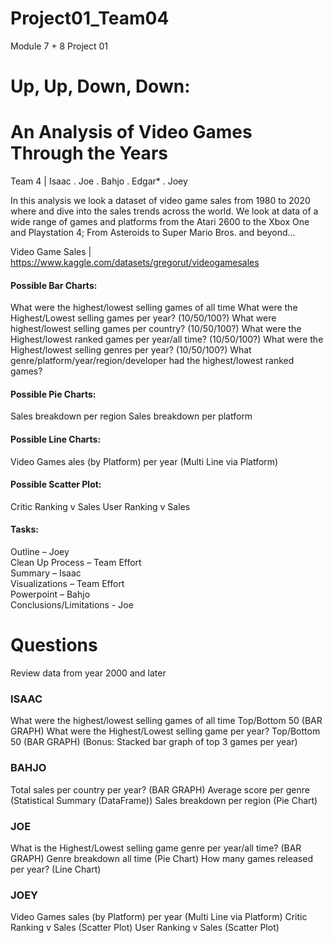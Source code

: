 # Project01_Team04
Module 7 + 8 Project 01

# Up, Up, Down, Down: 
# An Analysis of Video Games Through the Years
Team 4 | Isaac . Joe . Bahjo . Edgar* . Joey

In this analysis we look a dataset of video game sales from 1980 to 2020 where and dive into the sales trends across the world. We look at data of a wide range of games and platforms from the Atari 2600 to the Xbox One and Playstation 4; From Asteroids to Super Mario Bros. and beyond…

Video Game Sales | https://www.kaggle.com/datasets/gregorut/videogamesales

#### Possible Bar Charts:
What were the highest/lowest selling games of all time 
What were the Highest/Lowest selling games per year? (10/50/100?)
What were highest/lowest selling games per country? (10/50/100?)
What were the Highest/lowest ranked games per year/all time? (10/50/100?)
What were the Highest/lowest selling genres per year? (10/50/100?)
What genre/platform/year/region/developer had the highest/lowest ranked games?

#### Possible Pie Charts:
Sales breakdown per region
Sales breakdown per platform

#### Possible Line Charts:
Video Games ales (by Platform) per year (Multi Line via Platform)

#### Possible Scatter Plot:
Critic Ranking v Sales
User Ranking v Sales



#### Tasks:
Outline – Joey <br>
Clean Up Process – Team Effort <br>
Summary – Isaac <br>
Visualizations – Team Effort <br>
Powerpoint – Bahjo <br>
Conclusions/Limitations - Joe <br>


# Questions
Review data from year 2000 and later

### ISAAC
What were the highest/lowest selling games of all time Top/Bottom 50 (BAR GRAPH) 
What were the Highest/Lowest selling game per year? Top/Bottom 50 (BAR GRAPH) (Bonus: Stacked bar graph of top 3 games per year)
    
### BAHJO
Total sales per country per year? (BAR GRAPH)
Average score per genre (Statistical Summary (DataFrame))
Sales breakdown per region (Pie Chart)

### JOE
What is the Highest/Lowest selling game genre per year/all time? (BAR GRAPH)
Genre breakdown all time (Pie Chart)
How many games released per year? (Line Chart)

### JOEY
Video Games sales (by Platform) per year (Multi Line via Platform)
Critic Ranking v Sales (Scatter Plot)
User Ranking v Sales (Scatter Plot)
